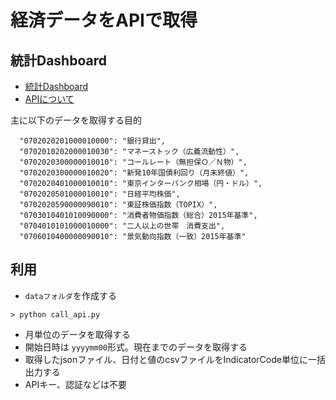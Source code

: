 # 経済データをAPIで取得

## 統計Dashboard

- [統計Dashboard](https://dashboard.e-stat.go.jp/)
- [APIについて](https://dashboard.e-stat.go.jp/static/api)

主に以下のデータを取得する目的
```
  "0702020201000010000": "銀行貸出",
  "0702010202000010030": "マネーストック（広義流動性）",
  "0702020300000010010": "コールレート（無担保Ｏ／Ｎ物）",
  "0702020300000010020": "新発10年国債利回り（月末終値）",
  "0702020401000010010": "東京インターバンク相場（円・ドル）",
  "0702020501000010010": "日経平均株価",
  "0702020590000090010": "東証株価指数（TOPIX）",
  "0703010401010090000": "消費者物価指数（総合）2015年基準",
  "0704010101000010000": "二人以上の世帯　消費支出",
  "0706010400000090010": "景気動向指数（一致）2015年基準"
```

## 利用

- ``dataフォルダ``を作成する
```
> python call_api.py
```
- 月単位のデータを取得する
- 開始日時は ``yyyymm00``形式。現在までのデータを取得する
- 取得したjsonファイル、日付と値のcsvファイルをIndicatorCode単位に一括出力する
- APIキー、認証などは不要
